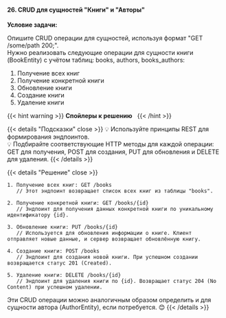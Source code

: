 #### 26. CRUD для сущностей "Книги" и "Авторы"

**Условие задачи:**


Опишите CRUD операции для сущностей, используя формат "GET /some/path 200;".  
Нужно реализовать следующие операции для сущности книги (BookEntity) с учётом таблиц: books, authors, books_authors:

1. Получение всех книг
2. Получение конкретной книги
3. Обновление книги
4. Создание книги
5. Удаление книги



{{< hint warning >}}
**Спойлеры к решению**  
{{< /hint >}}

{{< details "Подсказки" close >}}
💡 Используйте принципы REST для формирования эндпоинтов.   
💡 Подбирайте соответствующие HTTP методы для каждой операции: GET для получения, POST для создания, PUT для обновления и DELETE для удаления.
{{< /details >}}

{{< details "Решение" close >}}
```plaintext
1. Получение всех книг: GET /books
   // Этот эндпоинт возвращает список всех книг из таблицы "books".

2. Получение конкретной книги: GET /books/{id}
   // Эндпоинт для получения данных конкретной книги по уникальному идентификатору {id}.

3. Обновление книги: PUT /books/{id}
   // Используется для обновления информации о книге. Клиент отправляет новые данные, и сервер возвращает обновлённую книгу.

4. Создание книги: POST /books
   // Эндпоинт для создания новой книги. При успешном создании возвращается статус 201 (Created).

5. Удаление книги: DELETE /books/{id}
   // Эндпоинт для удаления книги по {id}. Возвращает статус 204 (No Content) при успешном удалении.
```

Эти CRUD операции можно аналогичным образом определить и для сущности автора (AuthorEntity), если потребуется. 😊
{{< /details >}}